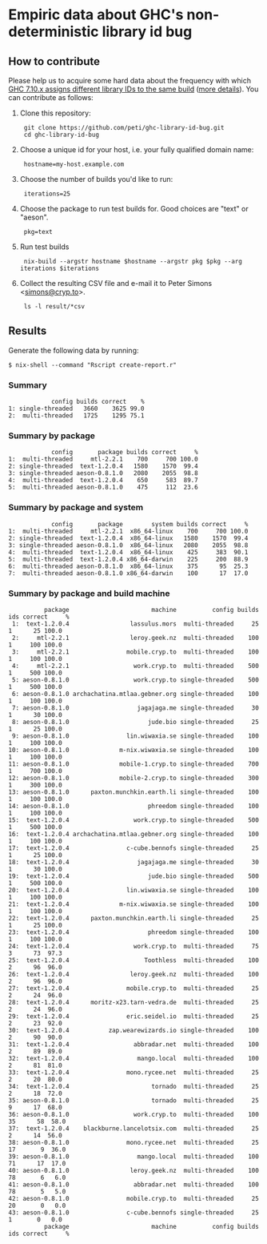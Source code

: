 # Empiric data about GHC's non-deterministic library id bug

## How to contribute

Please help us to acquire some hard data about the frequency with which
[GHC 7.10.x assigns different library IDs to the same
build](https://ghc.haskell.org/trac/ghc/ticket/4012) ([more details](https://mail.haskell.org/pipermail/ghc-devs/2015-September/009964.html)). You can contribute
as follows:

1. Clone this repository:

        git clone https://github.com/peti/ghc-library-id-bug.git
        cd ghc-library-id-bug

2. Choose a unique id for your host, i.e. your fully qualified domain name:

        hostname=my-host.example.com

3. Choose the number of builds you'd like to run:

        iterations=25

4. Choose the package to run test builds for. Good choices are "text" or "aeson".

        pkg=text

5. Run test builds

        nix-build --argstr hostname $hostname --argstr pkg $pkg --arg iterations $iterations

6. Collect the resulting CSV file and e-mail it to Peter Simons \<simons@cryp.to\>.

        ls -l result/*csv

## Results

Generate the following data by running:

    $ nix-shell --command "Rscript create-report.r"

### Summary

~~~~~~~~~~
            config builds correct    %
1: single-threaded   3660    3625 99.0
2:  multi-threaded   1725    1295 75.1
~~~~~~~~~~

### Summary by package

~~~~~~~~~~
            config       package builds correct     %
1:  multi-threaded     mtl-2.2.1    700     700 100.0
2: single-threaded  text-1.2.0.4   1580    1570  99.4
3: single-threaded aeson-0.8.1.0   2080    2055  98.8
4:  multi-threaded  text-1.2.0.4    650     583  89.7
5:  multi-threaded aeson-0.8.1.0    475     112  23.6
~~~~~~~~~~

### Summary by package and system

~~~~~~~~~~
            config       package        system builds correct     %
1:  multi-threaded     mtl-2.2.1  x86_64-linux    700     700 100.0
2: single-threaded  text-1.2.0.4  x86_64-linux   1580    1570  99.4
3: single-threaded aeson-0.8.1.0  x86_64-linux   2080    2055  98.8
4:  multi-threaded  text-1.2.0.4  x86_64-linux    425     383  90.1
5:  multi-threaded  text-1.2.0.4 x86_64-darwin    225     200  88.9
6:  multi-threaded aeson-0.8.1.0  x86_64-linux    375      95  25.3
7:  multi-threaded aeson-0.8.1.0 x86_64-darwin    100      17  17.0
~~~~~~~~~~

### Summary by package and build machine

~~~~~~~~~~
          package                       machine          config builds ids correct     %
 1:  text-1.2.0.4                 lassulus.mors  multi-threaded     25   1      25 100.0
 2:     mtl-2.2.1                 leroy.geek.nz  multi-threaded    100   1     100 100.0
 3:     mtl-2.2.1                mobile.cryp.to  multi-threaded    100   1     100 100.0
 4:     mtl-2.2.1                  work.cryp.to  multi-threaded    500   1     500 100.0
 5: aeson-0.8.1.0                  work.cryp.to single-threaded    500   1     500 100.0
 6: aeson-0.8.1.0 archachatina.mtlaa.gebner.org single-threaded    100   1     100 100.0
 7: aeson-0.8.1.0                   jagajaga.me single-threaded     30   1      30 100.0
 8: aeson-0.8.1.0                      jude.bio single-threaded     25   1      25 100.0
 9: aeson-0.8.1.0                lin.wiwaxia.se single-threaded    100   1     100 100.0
10: aeson-0.8.1.0              m-nix.wiwaxia.se single-threaded    100   1     100 100.0
11: aeson-0.8.1.0              mobile-1.cryp.to single-threaded    700   1     700 100.0
12: aeson-0.8.1.0              mobile-2.cryp.to single-threaded    300   1     300 100.0
13: aeson-0.8.1.0      paxton.munchkin.earth.li single-threaded    100   1     100 100.0
14: aeson-0.8.1.0                      phreedom single-threaded    100   1     100 100.0
15:  text-1.2.0.4                  work.cryp.to single-threaded    500   1     500 100.0
16:  text-1.2.0.4 archachatina.mtlaa.gebner.org single-threaded    100   1     100 100.0
17:  text-1.2.0.4                c-cube.bennofs single-threaded     25   1      25 100.0
18:  text-1.2.0.4                   jagajaga.me single-threaded     30   1      30 100.0
19:  text-1.2.0.4                      jude.bio single-threaded    500   1     500 100.0
20:  text-1.2.0.4                lin.wiwaxia.se single-threaded    100   1     100 100.0
21:  text-1.2.0.4              m-nix.wiwaxia.se single-threaded    100   1     100 100.0
22:  text-1.2.0.4      paxton.munchkin.earth.li single-threaded     25   1      25 100.0
23:  text-1.2.0.4                      phreedom single-threaded    100   1     100 100.0
24:  text-1.2.0.4                  work.cryp.to  multi-threaded     75   3      73  97.3
25:  text-1.2.0.4                     Toothless  multi-threaded    100   2      96  96.0
26:  text-1.2.0.4                 leroy.geek.nz  multi-threaded    100   2      96  96.0
27:  text-1.2.0.4                mobile.cryp.to  multi-threaded     25   2      24  96.0
28:  text-1.2.0.4      moritz-x23.tarn-vedra.de  multi-threaded     25   2      24  96.0
29:  text-1.2.0.4                eric.seidel.io  multi-threaded     25   2      23  92.0
30:  text-1.2.0.4           zap.wearewizards.io single-threaded    100   2      90  90.0
31:  text-1.2.0.4                  abbradar.net  multi-threaded    100   2      89  89.0
32:  text-1.2.0.4                   mango.local  multi-threaded    100   2      81  81.0
33:  text-1.2.0.4                mono.rycee.net  multi-threaded     25   2      20  80.0
34:  text-1.2.0.4                       tornado  multi-threaded     25   2      18  72.0
35: aeson-0.8.1.0                       tornado  multi-threaded     25   9      17  68.0
36: aeson-0.8.1.0                  work.cryp.to  multi-threaded    100  35      58  58.0
37:  text-1.2.0.4    blackburne.lancelotsix.com  multi-threaded     25   2      14  56.0
38: aeson-0.8.1.0                mono.rycee.net  multi-threaded     25  17       9  36.0
39: aeson-0.8.1.0                   mango.local  multi-threaded    100  71      17  17.0
40: aeson-0.8.1.0                 leroy.geek.nz  multi-threaded    100  78       6   6.0
41: aeson-0.8.1.0                  abbradar.net  multi-threaded    100  78       5   5.0
42: aeson-0.8.1.0                mobile.cryp.to  multi-threaded     25  20       0   0.0
43: aeson-0.8.1.0                c-cube.bennofs single-threaded     25   1       0   0.0
          package                       machine          config builds ids correct     %
~~~~~~~~~~
